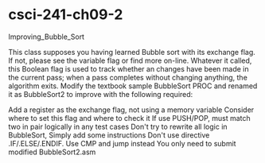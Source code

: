 # csci-241-ch09-2
Improving_Bubble_Sort

This class supposes you having learned Bubble sort with its exchange flag. If not, please see the variable flag or find more on-line. Whatever it called, this Boolean flag is used to track whether an changes have been made in the current pass; when a pass completes without changing anything, the algorithm exits.
Modify the textbook sample BubbleSort PROC and renamed it as BubbleSort2 to improve with the following required:

Add a register as the exchange flag, not using a memory variable
Consider where to set this flag and where to check it
If use PUSH/POP, must match two in pair logically in any test cases
Don't try to rewrite all logic in BubbleSort, Simply add some instructions
Don't use directive .IF/.ELSE/.ENDIF. Use CMP and jump instead
You only need to submit modified BubbleSort2.asm
